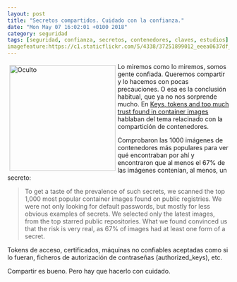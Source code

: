 ```yaml
---
layout: post
title: "Secretos compartidos. Cuidado con la confianza."
date: "Mon May 07 16:02:01 +0100 2018"
category: seguridad
tags: [seguridad, confianza, secretos, contenedores, claves, estudios]
imagefeature:https://c1.staticflickr.com/5/4338/37251899012_eeea0637df_m.jpg
---
```



<a href="https://www.flickr.com/photos/fernand0/37251899012" title="Oculto"><img src="https://c1.staticflickr.com/5/4338/37251899012_eeea0637df_m.jpg" width="240"  alt="Oculto" style="float:left; margin:5px"></a>
Lo miremos como  lo miremos, somos gente confiada. Queremos compartir y lo hacemos con pocas precauciones. O esa es la conclusión habitual, que ya no nos sorprende mucho. En [Keys, tokens and too much trust found in container images](https://www.helpnetsecurity.com/2017/06/16/trust-container-images/) hablaban del tema relacinado con la compartición de contenedores. 

Comprobaron las 1000 imágenes de contenedores más populares para ver qué encontraban por ahí y encontraron que al menos el 67% de las imágenes contenían, al menos, un secreto:

> To get a taste of the prevalence of such secrets, we scanned the top 1,000 most popular container images found on public registries. We were not only looking for default passwords, but mostly for less obvious examples of secrets. We selected only the latest images, from the top starred public repositories. What we found convinced us that the risk is very real, as 67% of images had at least one form of a secret.

Tokens de acceso, certificados, máquinas no confiables aceptadas como si lo fueran, ficheros de autorización de contraseñas (authorized_keys), etc.

Compartir es bueno. Pero hay que hacerlo con cuidado.
